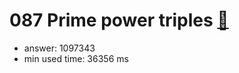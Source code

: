 087 Prime power triples [:link:](http://projecteuler.net/problem=87)  
========================

- answer: 1097343 
- min used time: 36356 ms

